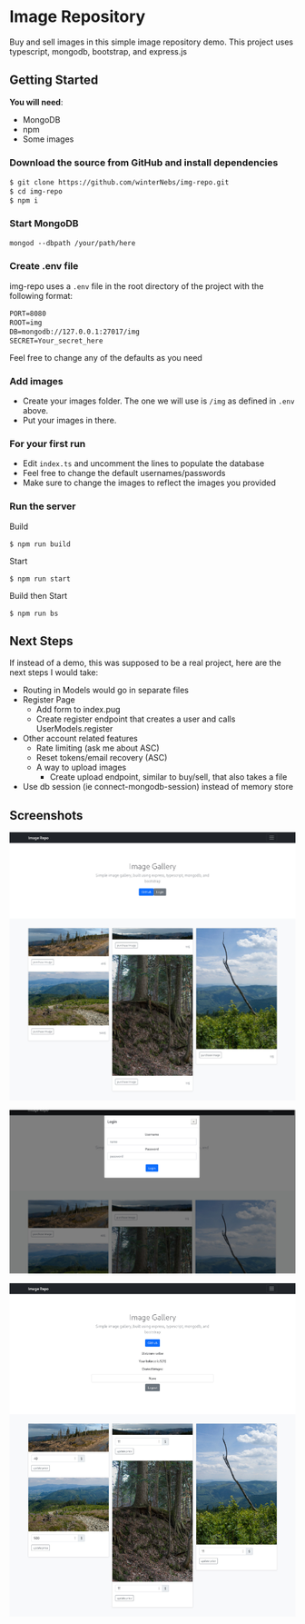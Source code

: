 # Image Repository
Buy and sell images in this simple image repository demo.
This project uses typescript, mongodb, bootstrap, and express.js

## Getting Started
**You will need**:
- MongoDB
- npm
- Some images

### Download the source from GitHub and install dependencies
``` 
$ git clone https://github.com/winterNebs/img-repo.git 
$ cd img-repo
$ npm i
```
### Start MongoDB
```
mongod --dbpath /your/path/here
```
### Create .env file
img-repo uses a `.env` file in the root directory of the project with the following format:
```
PORT=8080
ROOT=img
DB=mongodb://127.0.0.1:27017/img
SECRET=Your_secret_here
```
Feel free to change any of the defaults as you need

### Add images
- Create your images folder. The one we will use is `/img` as defined in `.env` above.
- Put your images in there.

### For your first run
- Edit `index.ts` and uncomment the lines to populate the database
- Feel free to change the default usernames/passwords
- Make sure to change the images to reflect the images you provided

### Run the server
Build
```
$ npm run build
```
Start
```
$ npm run start
```
Build then Start
```
$ npm run bs
```
## Next Steps
If instead of a demo, this was supposed to be a real project, here are the next steps I would take:
- Routing in Models would go in separate files
- Register Page
    - Add form to index.pug 
    - Create register endpoint that creates a user and calls UserModels.register
- Other account related features
    - Rate limiting (ask me about ASC)
    - Reset tokens/email recovery (ASC)
    - A way to upload images
        - Create upload endpoint, similar to buy/sell, that also takes a file
- Use db session (ie connect-mongodb-session) instead of memory store
## Screenshots
![](assets%2FScreenshot_2020-12-29%20Img%20Repo.jpg)

![](assets%2FScreenshot_2020-12-29%20Img%20Repo%281%29.jpg)

![](assets%2FScreenshot_2020-12-29%20Img%20Repo%282%29.jpg)
